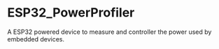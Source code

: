 # ESP32_PowerProfiler
A ESP32 powered device to measure and controller the power used by embedded devices.
